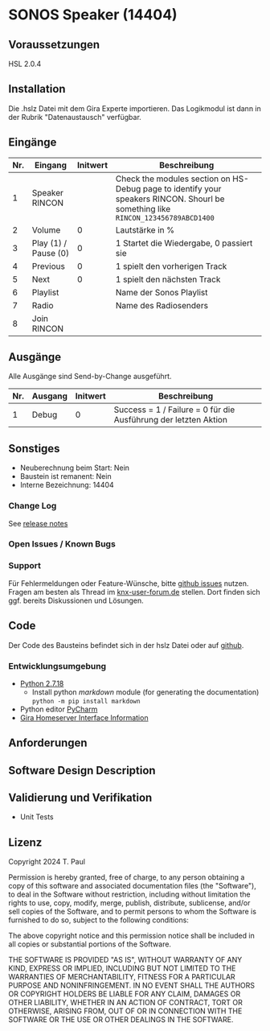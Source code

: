 # SONOS Speaker (14404)

## Voraussetzungen
HSL 2.0.4

## Installation
Die .hslz Datei mit dem Gira Experte importieren. Das Logikmodul ist dann in der Rubrik "Datenaustausch" verfügbar.

## Eingänge

| Nr. | Eingang              | Initwert | Beschreibung                                                                                                                     |
|-----|----------------------|----------|----------------------------------------------------------------------------------------------------------------------------------|
| 1   | Speaker RINCON       |          | Check the modules section on HS-Debug page to identify your speakers RINCON. Shourl be something like `RINCON_123456789ABCD1400` |
| 2   | Volume               | 0        | Lautstärke in %                                                                                                                  | 
| 3   | Play (1) / Pause (0) | 0        | 1 Startet die Wiedergabe, 0 passiert sie                                                                                         |
| 4   | Previous             | 0        | 1 spielt den vorherigen Track                                                                                                    |
| 5   | Next                 | 0        | 1 spielt den nächsten Track                                                                                                      |
| 6   | Playlist             |          | Name der Sonos Playlist                                                                                                          |
| 7   | Radio                |          | Name des Radiosenders                                                                                                            |
| 8   | Join RINCON          |          |                                                                                                                                  |


## Ausgänge
Alle Ausgänge sind Send-by-Change ausgeführt.

| Nr. | Ausgang | Initwert | Beschreibung                                                    |
|-----|---------|----------|-----------------------------------------------------------------|
| 1   | Debug   | 0        | Success = 1 / Failure = 0 für die Ausführung der letzten Aktion |


## Sonstiges

- Neuberechnung beim Start: Nein
- Baustein ist remanent: Nein
- Interne Bezeichnung: 14404

### Change Log

See [release notes](https://github.com/En3rGy/14404_SONOS/releases)

### Open Issues / Known Bugs



### Support

Für Fehlermeldungen oder Feature-Wünsche, bitte [github issues](https://github.com/En3rGy/14404_SONOS/issues) nutzen.
Fragen am besten als Thread im [knx-user-forum.de](https://knx-user-forum.de) stellen. Dort finden sich ggf. bereits Diskussionen und Lösungen.

## Code

Der Code des Bausteins befindet sich in der hslz Datei oder auf [github](https://github.com/En3rGy/14404_SONOS).

### Entwicklungsumgebung

- [Python 2.7.18](https://www.python.org/download/releases/2.7/)
    - Install python *markdown* module (for generating the documentation) `python -m pip install markdown`
- Python editor [PyCharm](https://www.jetbrains.com/pycharm/)
- [Gira Homeserver Interface Information](http://www.hs-help.net/hshelp/gira/other_documentation/Schnittstelleninformationen.zip)

## Anforderungen


## Software Design Description



## Validierung und Verifikation

- Unit Tests

## Lizenz

Copyright 2024 T. Paul

Permission is hereby granted, free of charge, to any person obtaining a copy of this software and associated documentation files (the "Software"), to deal in the Software without restriction, including without limitation the rights to use, copy, modify, merge, publish, distribute, sublicense, and/or sell copies of the Software, and to permit persons to whom the Software is furnished to do so, subject to the following conditions:

The above copyright notice and this permission notice shall be included in all copies or substantial portions of the Software.

THE SOFTWARE IS PROVIDED "AS IS", WITHOUT WARRANTY OF ANY KIND, EXPRESS OR IMPLIED, INCLUDING BUT NOT LIMITED TO THE WARRANTIES OF MERCHANTABILITY, FITNESS FOR A PARTICULAR PURPOSE AND NONINFRINGEMENT. IN NO EVENT SHALL THE AUTHORS OR COPYRIGHT HOLDERS BE LIABLE FOR ANY CLAIM, DAMAGES OR OTHER LIABILITY, WHETHER IN AN ACTION OF CONTRACT, TORT OR OTHERWISE, ARISING FROM, OUT OF OR IN CONNECTION WITH THE SOFTWARE OR THE USE OR OTHER DEALINGS IN THE SOFTWARE.
